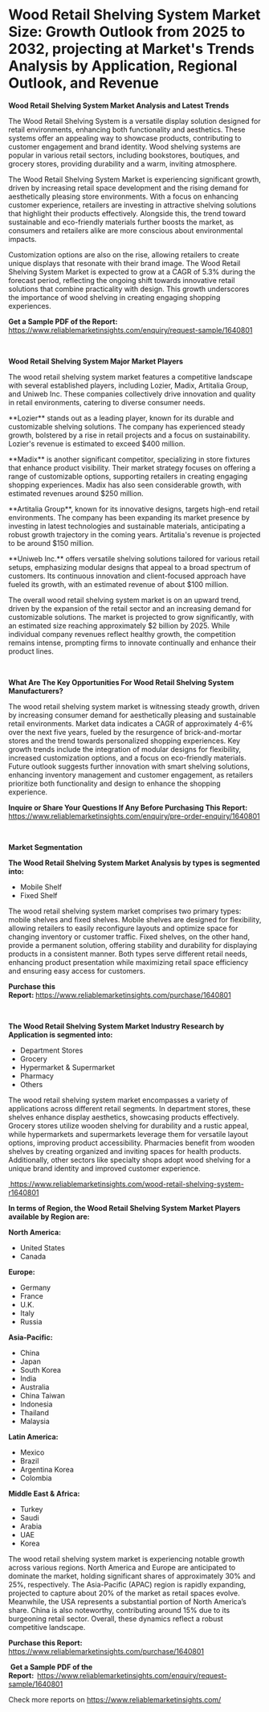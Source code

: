 <p><h1>Wood Retail Shelving System Market Size: Growth Outlook from 2025 to 2032, projecting at Market's Trends Analysis by Application, Regional Outlook, and Revenue</h1></p><p><strong>Wood Retail Shelving System Market Analysis and Latest Trends</strong></p>
<p><p>The Wood Retail Shelving System is a versatile display solution designed for retail environments, enhancing both functionality and aesthetics. These systems offer an appealing way to showcase products, contributing to customer engagement and brand identity. Wood shelving systems are popular in various retail sectors, including bookstores, boutiques, and grocery stores, providing durability and a warm, inviting atmosphere.</p><p>The Wood Retail Shelving System Market is experiencing significant growth, driven by increasing retail space development and the rising demand for aesthetically pleasing store environments. With a focus on enhancing customer experience, retailers are investing in attractive shelving solutions that highlight their products effectively. Alongside this, the trend toward sustainable and eco-friendly materials further boosts the market, as consumers and retailers alike are more conscious about environmental impacts.</p><p>Customization options are also on the rise, allowing retailers to create unique displays that resonate with their brand image. The Wood Retail Shelving System Market is expected to grow at a CAGR of 5.3% during the forecast period, reflecting the ongoing shift towards innovative retail solutions that combine practicality with design. This growth underscores the importance of wood shelving in creating engaging shopping experiences.</p></p>
<p><strong>Get a Sample PDF of the Report:&nbsp;</strong> <a href="https://www.reliablemarketinsights.com/enquiry/request-sample/1640801?utm_campaign=3044&utm_medium=2&utm_source=Github&utm_content=ia&utm_term=23032025&utm_id=wood-retail-shelving-system">https://www.reliablemarketinsights.com/enquiry/request-sample/1640801</a></p>
<p>&nbsp;</p>
<p><strong>Wood Retail Shelving System Major Market Players</strong></p>
<p><p>The wood retail shelving system market features a competitive landscape with several established players, including Lozier, Madix, Artitalia Group, and Uniweb Inc. These companies collectively drive innovation and quality in retail environments, catering to diverse consumer needs.</p><p>**Lozier** stands out as a leading player, known for its durable and customizable shelving solutions. The company has experienced steady growth, bolstered by a rise in retail projects and a focus on sustainability. Lozier's revenue is estimated to exceed $400 million.</p><p>**Madix** is another significant competitor, specializing in store fixtures that enhance product visibility. Their market strategy focuses on offering a range of customizable options, supporting retailers in creating engaging shopping experiences. Madix has also seen considerable growth, with estimated revenues around $250 million.</p><p>**Artitalia Group**, known for its innovative designs, targets high-end retail environments. The company has been expanding its market presence by investing in latest technologies and sustainable materials, anticipating a robust growth trajectory in the coming years. Artitalia's revenue is projected to be around $150 million.</p><p>**Uniweb Inc.** offers versatile shelving solutions tailored for various retail setups, emphasizing modular designs that appeal to a broad spectrum of customers. Its continuous innovation and client-focused approach have fueled its growth, with an estimated revenue of about $100 million.</p><p>The overall wood retail shelving system market is on an upward trend, driven by the expansion of the retail sector and an increasing demand for customizable solutions. The market is projected to grow significantly, with an estimated size reaching approximately $2 billion by 2025. While individual company revenues reflect healthy growth, the competition remains intense, prompting firms to innovate continually and enhance their product lines.</p></p>
<p>&nbsp;</p>
<p><strong>What Are The Key Opportunities For Wood Retail Shelving System Manufacturers?</strong></p>
<p><p>The wood retail shelving system market is witnessing steady growth, driven by increasing consumer demand for aesthetically pleasing and sustainable retail environments. Market data indicates a CAGR of approximately 4-6% over the next five years, fueled by the resurgence of brick-and-mortar stores and the trend towards personalized shopping experiences. Key growth trends include the integration of modular designs for flexibility, increased customization options, and a focus on eco-friendly materials. Future outlook suggests further innovation with smart shelving solutions, enhancing inventory management and customer engagement, as retailers prioritize both functionality and design to enhance the shopping experience.</p></p>
<p><strong>Inquire or Share Your Questions If Any Before Purchasing This Report:</strong> <a href="https://www.reliablemarketinsights.com/enquiry/pre-order-enquiry/1640801?utm_campaign=3044&utm_medium=2&utm_source=Github&utm_content=ia&utm_term=23032025&utm_id=wood-retail-shelving-system">https://www.reliablemarketinsights.com/enquiry/pre-order-enquiry/1640801</a></p>
<p>&nbsp;</p>
<p><strong>Market Segmentation</strong></p>
<p><strong>The Wood Retail Shelving System Market Analysis by types is segmented into:</strong></p>
<p><ul><li>Mobile Shelf</li><li>Fixed Shelf</li></ul></p>
<p><p>The wood retail shelving system market comprises two primary types: mobile shelves and fixed shelves. Mobile shelves are designed for flexibility, allowing retailers to easily reconfigure layouts and optimize space for changing inventory or customer traffic. Fixed shelves, on the other hand, provide a permanent solution, offering stability and durability for displaying products in a consistent manner. Both types serve different retail needs, enhancing product presentation while maximizing retail space efficiency and ensuring easy access for customers.</p></p>
<p><strong>Purchase this Report:&nbsp;</strong><a href="https://www.reliablemarketinsights.com/purchase/1640801?utm_campaign=3044&utm_medium=2&utm_source=Github&utm_content=ia&utm_term=23032025&utm_id=wood-retail-shelving-system">https://www.reliablemarketinsights.com/purchase/1640801</a></p>
<p>&nbsp;</p>
<p><strong>The Wood Retail Shelving System Market Industry Research by Application is segmented into:</strong></p>
<p><ul><li>Department Stores</li><li>Grocery</li><li>Hypermarket & Supermarket</li><li>Pharmacy</li><li>Others</li></ul></p>
<p><p>The wood retail shelving system market encompasses a variety of applications across different retail segments. In department stores, these shelves enhance display aesthetics, showcasing products effectively. Grocery stores utilize wooden shelving for durability and a rustic appeal, while hypermarkets and supermarkets leverage them for versatile layout options, improving product accessibility. Pharmacies benefit from wooden shelves by creating organized and inviting spaces for health products. Additionally, other sectors like specialty shops adopt wood shelving for a unique brand identity and improved customer experience.</p></p>
<p><a href="https://www.reliablemarketinsights.com/wood-retail-shelving-system-r1640801?utm_campaign=3044&utm_medium=2&utm_source=Github&utm_content=ia&utm_term=23032025&utm_id=wood-retail-shelving-system">&nbsp;https://www.reliablemarketinsights.com/wood-retail-shelving-system-r1640801</a></p>
<p><strong>In terms of Region, the Wood Retail Shelving System Market Players available by Region are:</strong></p>
<p>
    <p> <strong> North America: </strong>
        <ul>
            <li>United States</li>
            <li>Canada</li>
        </ul>
        </p> 
    <p> <strong> Europe: </strong>
        <ul>
            <li>Germany</li>
            <li>France</li>
            <li>U.K.</li>
            <li>Italy</li>
            <li>Russia</li>
        </ul>
        </p> 
    <p> <strong> Asia-Pacific: </strong>
        <ul>
            <li>China</li>
            <li>Japan</li>
            <li>South Korea</li>
            <li>India</li>
            <li>Australia</li>
            <li>China Taiwan</li>
            <li>Indonesia</li>
            <li>Thailand</li>
            <li>Malaysia</li>
        </ul>
        </p> 
    <p> <strong> Latin America: </strong>
        <ul>
            <li>Mexico</li>
            <li>Brazil</li>
            <li>Argentina Korea</li>
            <li>Colombia</li>
        </ul>
        </p> 
    <p> <strong> Middle East & Africa: </strong>
        <ul>
            <li>Turkey</li>
            <li>Saudi</li>
            <li>Arabia</li>
            <li>UAE</li>
            <li>Korea</li>
        </ul>
    </p>
    </p>
<p><p>The wood retail shelving system market is experiencing notable growth across various regions. North America and Europe are anticipated to dominate the market, holding significant shares of approximately 30% and 25%, respectively. The Asia-Pacific (APAC) region is rapidly expanding, projected to capture about 20% of the market as retail spaces evolve. Meanwhile, the USA represents a substantial portion of North America’s share. China is also noteworthy, contributing around 15% due to its burgeoning retail sector. Overall, these dynamics reflect a robust competitive landscape.</p></p>
<p><strong>Purchase this Report: </strong><a href="https://www.reliablemarketinsights.com/purchase/1640801?utm_campaign=3044&utm_medium=2&utm_source=Github&utm_content=ia&utm_term=23032025&utm_id=wood-retail-shelving-system">https://www.reliablemarketinsights.com/purchase/1640801</a></p>
<p>&nbsp;<strong>Get a Sample PDF of the Report:&nbsp;&nbsp;</strong><a href="https://www.reliablemarketinsights.com/enquiry/request-sample/1640801?utm_campaign=3044&utm_medium=2&utm_source=Github&utm_content=ia&utm_term=23032025&utm_id=wood-retail-shelving-system">https://www.reliablemarketinsights.com/enquiry/request-sample/1640801</a></p>
<p><strong></strong></p>
<p>Check more reports on <a href="https://www.reliablemarketinsights.com/?utm_campaign=3044&utm_medium=2&utm_source=Github&utm_content=ia&utm_term=23032025&utm_id=wood-retail-shelving-system">https://www.reliablemarketinsights.com/</a></p>